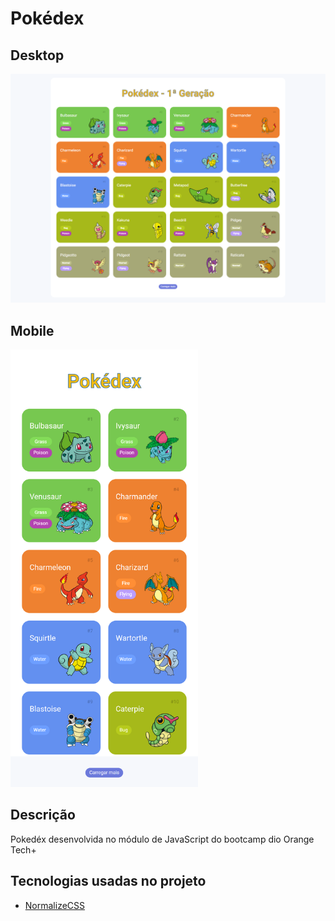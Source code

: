 # Pokédex

## Desktop
<img src="./assets/img/preview-desktop.png" alt="drawing" width="700"/>

## Mobile
<img src="./assets/img/preview-mobile.png" alt="drawing" height="700"/>

## Descrição
<p>
  Pokedéx desenvolvida no módulo de JavaScript do bootcamp dio Orange Tech+
</p>

## Tecnologias usadas no projeto

- [NormalizeCSS](https://necolas.github.io/normalize.css/)